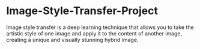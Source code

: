 # Image-Style-Transfer-Project
Image style transfer is a deep learning technique that allows you to take the artistic style of one image and apply it to the content of another image, creating a unique and visually stunning hybrid image.

